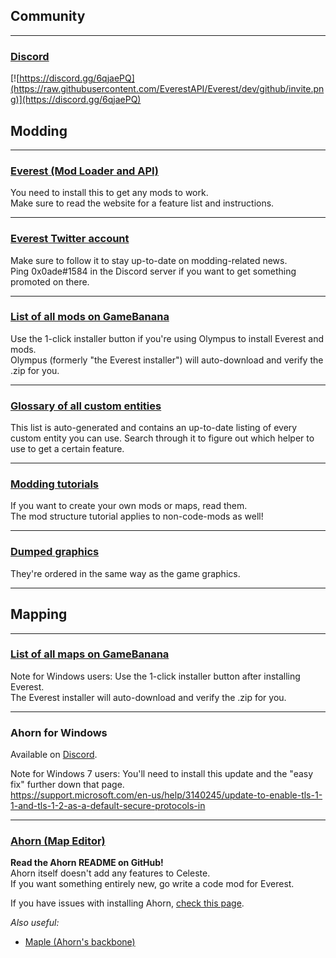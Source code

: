 ## Community

---

### [Discord](https://discord.gg/6qjaePQ)
[![https://discord.gg/6qjaePQ](https://raw.githubusercontent.com/EverestAPI/Everest/dev/github/invite.png)](https://discord.gg/6qjaePQ)

## Modding

---

### [Everest (Mod Loader and API)](https://everestapi.github.io/)
You need to install this to get any mods to work.  
Make sure to read the website for a feature list and instructions.

---

### [Everest Twitter account](https://twitter.com/EverestAPI)
Make sure to follow it to stay up-to-date on modding-related news.  
Ping 0x0ade#1584 in the Discord server if you want to get something promoted on there.

---

### [List of all mods on GameBanana](https://gamebanana.com/games/6460)
Use the 1-click installer button if you're using Olympus to install Everest and mods.  
Olympus (formerly "the Everest installer") will auto-download and verify the .zip for you.

---

### [Glossary of all custom entities](https://max480-random-stuff.appspot.com/celeste/custom-entity-catalog)
This list is auto-generated and contains an up-to-date listing of every custom entity you can use.
Search through it to figure out which helper to use to get a certain feature.

---

### [Modding tutorials](https://github.com/EverestAPI/Resources/wiki#tutorials)
If you want to create your own mods or maps, read them.  
The mod structure tutorial applies to non-code-mods as well!

---

### [Dumped graphics](https://drive.google.com/open?id=1ITwCI2uJ7YflAG0OwBR4uOUEJBjwTCet)
They're ordered in the same way as the game graphics.  

---



## Mapping

---

### [List of all maps on GameBanana](https://gamebanana.com/maps/games/6460)
Note for Windows users: Use the 1-click installer button after installing Everest.  
The Everest installer will auto-download and verify the .zip for you.

---

### Ahorn for Windows
Available on [Discord](https://discord.gg/6qjaePQ).

Note for Windows 7 users: You'll need to install this update and the "easy fix" further down that page.  
https://support.microsoft.com/en-us/help/3140245/update-to-enable-tls-1-1-and-tls-1-2-as-a-default-secure-protocols-in

---

### [Ahorn (Map Editor)](https://github.com/CelestialCartographers/Ahorn/blob/master/README.md)
**Read the Ahorn README on GitHub!**  
Ahorn itself doesn't add any features to Celeste.  
If you want something entirely new, go write a code mod for Everest.

If you have issues with installing Ahorn, [check this page](Ahorn-Installation-Help).

_Also useful:_
- [Maple (Ahorn's backbone)](https://github.com/CelestialCartographers/Maple)
